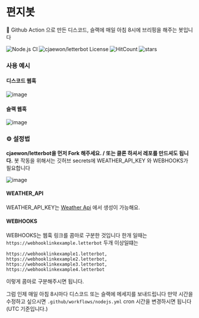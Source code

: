 # 편지봇
📨 Github Action 으로 만든 디스코드, 슬랙에 매일 아침 8시에 브리핑을 해주는 봇입니다

![Node.js CI](https://github.com/cjaewon/letterbot/workflows/Node.js%20CI/badge.svg)
![cjaewon/letterbot License](https://img.shields.io/github/license/cjaewon/letterbot?color=blue)
![HitCount](http://hits.dwyl.com/cjaewon/letterbot.svg)
![stars](https://img.shields.io/github/stars/cjaewon/letterbot?color=yellow&style=social)

### 사용 예시

#### 디스코드 웹훅
![image](https://user-images.githubusercontent.com/32125218/77283471-c24d3c00-6d0f-11ea-8635-d7120a24d344.png)

#### 슬랙 웹훅
![image](https://user-images.githubusercontent.com/32125218/77283427-aa75b800-6d0f-11ea-9f29-d694dec8830b.png)

### ⚙️ 설정법
**cjaewon/letterbot을 먼저 Fork 해주세요. / 또는 클론 하셔서 레포를 만드셔도 됩니다.**
봇 작동을 위해서는 깃허브 secrets에 WEATHER_API_KEY 와 WEBHOOKS가 필요합니다

![image](https://user-images.githubusercontent.com/32125218/76913894-b28ebb80-68fb-11ea-978c-57ffe17dd2bc.png)

#### WEATHER_API
WEATHER_API_KEY는 [Weather Api](https://openweathermap.org/api) 에서 생성이 가능해요.

#### WEBHOOKS
WEBHOOKS는 웹훅 링크를 콤마로 구분한 것입니다
한개 일때는
`https://webhooklinkexample.letterbot`
두개 이상일떄는
```
https://webhooklinkexample1.letterbot,
https://webhooklinkexample2.letterbot,
https://webhooklinkexample3.letterbot,
https://webhooklinkexample4.letterbot
```
이렇게 콤마로 구분해주시면 됩니다.

그럼 인제 매일 아침 8시마다 디스코드 또는 슬랙에 메세지를 보내드립니다
만약 시간을 수정하고 싶으시면 `.github/workflows/nodejs.yml` cron 시간을 변경하시면 됩니다 (UTC 기준입니다.)
